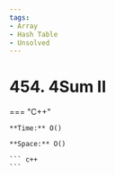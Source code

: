 ```yaml
---
tags:
- Array
- Hash Table
- Unsolved
---
```



# 454. 4Sum II

=== "C++"

    **Time:** O()

    **Space:** O()

    ``` c++
    ```